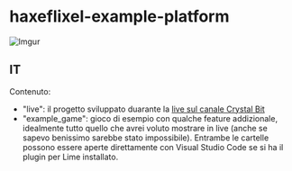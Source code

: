 # haxeflixel-example-platform

![Imgur](https://i.imgur.com/9tZ6GJd.gif)

## IT
Contenuto:
* "live": il progetto sviluppato duarante la [live sul canale Crystal Bit](https://www.youtube.com/watch?v=8TqLoMeL3ls)
* "example_game": gioco di esempio con qualche feature addizionale, idealmente tutto quello che avrei voluto mostrare in live (anche se sapevo benissimo sarebbe stato impossibile).
Entrambe le cartelle possono essere aperte direttamente con Visual Studio Code se si ha il plugin per Lime installato.
